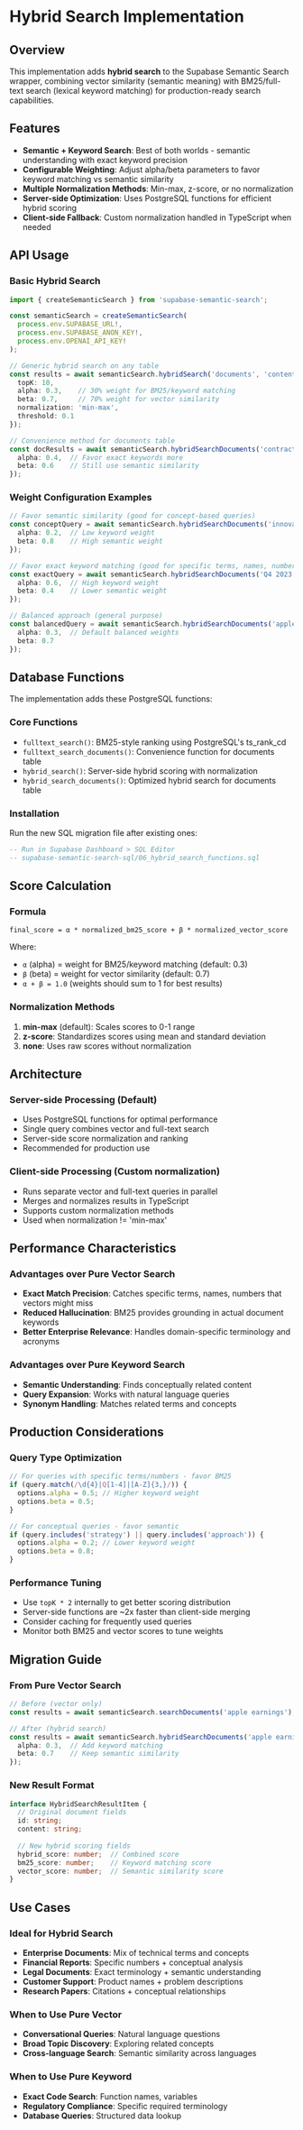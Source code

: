 # Hybrid Search Implementation

## Overview
This implementation adds **hybrid search** to the Supabase Semantic Search wrapper, combining vector similarity (semantic meaning) with BM25/full-text search (lexical keyword matching) for production-ready search capabilities.

## Features
- **Semantic + Keyword Search**: Best of both worlds - semantic understanding with exact keyword precision
- **Configurable Weighting**: Adjust alpha/beta parameters to favor keyword matching vs semantic similarity
- **Multiple Normalization Methods**: Min-max, z-score, or no normalization
- **Server-side Optimization**: Uses PostgreSQL functions for efficient hybrid scoring
- **Client-side Fallback**: Custom normalization handled in TypeScript when needed

## API Usage

### Basic Hybrid Search

```typescript
import { createSemanticSearch } from 'supabase-semantic-search';

const semanticSearch = createSemanticSearch(
  process.env.SUPABASE_URL!,
  process.env.SUPABASE_ANON_KEY!,
  process.env.OPENAI_API_KEY!
);

// Generic hybrid search on any table
const results = await semanticSearch.hybridSearch('documents', 'content', 'apple earnings', {
  topK: 10,
  alpha: 0.3,    // 30% weight for BM25/keyword matching  
  beta: 0.7,     // 70% weight for vector similarity
  normalization: 'min-max',
  threshold: 0.1
});

// Convenience method for documents table
const docResults = await semanticSearch.hybridSearchDocuments('contract renewal', {
  alpha: 0.4,  // Favor exact keywords more
  beta: 0.6    // Still use semantic similarity
});
```

### Weight Configuration Examples

```typescript
// Favor semantic similarity (good for concept-based queries)
const conceptQuery = await semanticSearch.hybridSearchDocuments('innovation strategy', {
  alpha: 0.2,  // Low keyword weight
  beta: 0.8    // High semantic weight
});

// Favor exact keyword matching (good for specific terms, names, numbers)
const exactQuery = await semanticSearch.hybridSearchDocuments('Q4 2023 earnings', {
  alpha: 0.6,  // High keyword weight  
  beta: 0.4    // Lower semantic weight
});

// Balanced approach (general purpose)
const balancedQuery = await semanticSearch.hybridSearchDocuments('apple financial performance', {
  alpha: 0.3,  // Default balanced weights
  beta: 0.7
});
```

## Database Functions

The implementation adds these PostgreSQL functions:

### Core Functions
- `fulltext_search()`: BM25-style ranking using PostgreSQL's ts_rank_cd
- `fulltext_search_documents()`: Convenience function for documents table
- `hybrid_search()`: Server-side hybrid scoring with normalization
- `hybrid_search_documents()`: Optimized hybrid search for documents table

### Installation
Run the new SQL migration file after existing ones:
```sql
-- Run in Supabase Dashboard > SQL Editor
-- supabase-semantic-search-sql/06_hybrid_search_functions.sql
```

## Score Calculation

### Formula
```
final_score = α * normalized_bm25_score + β * normalized_vector_score
```

Where:
- `α` (alpha) = weight for BM25/keyword matching (default: 0.3)
- `β` (beta) = weight for vector similarity (default: 0.7)  
- `α + β = 1.0` (weights should sum to 1 for best results)

### Normalization Methods

1. **min-max** (default): Scales scores to 0-1 range
2. **z-score**: Standardizes scores using mean and standard deviation  
3. **none**: Uses raw scores without normalization

## Architecture

### Server-side Processing (Default)
- Uses PostgreSQL functions for optimal performance
- Single query combines vector and full-text search
- Server-side score normalization and ranking
- Recommended for production use

### Client-side Processing (Custom normalization)
- Runs separate vector and full-text queries in parallel
- Merges and normalizes results in TypeScript
- Supports custom normalization methods
- Used when normalization != 'min-max'

## Performance Characteristics

### Advantages over Pure Vector Search
- **Exact Match Precision**: Catches specific terms, names, numbers that vectors might miss
- **Reduced Hallucination**: BM25 provides grounding in actual document keywords  
- **Better Enterprise Relevance**: Handles domain-specific terminology and acronyms

### Advantages over Pure Keyword Search  
- **Semantic Understanding**: Finds conceptually related content
- **Query Expansion**: Works with natural language queries
- **Synonym Handling**: Matches related terms and concepts

## Production Considerations

### Query Type Optimization
```typescript
// For queries with specific terms/numbers - favor BM25
if (query.match(/\d{4}|Q[1-4]|[A-Z]{3,}/)) {
  options.alpha = 0.5; // Higher keyword weight
  options.beta = 0.5;
}

// For conceptual queries - favor semantic
if (query.includes('strategy') || query.includes('approach')) {
  options.alpha = 0.2; // Lower keyword weight  
  options.beta = 0.8;
}
```

### Performance Tuning
- Use `topK * 2` internally to get better scoring distribution
- Server-side functions are ~2x faster than client-side merging
- Consider caching for frequently used queries
- Monitor both BM25 and vector scores to tune weights

## Migration Guide

### From Pure Vector Search
```typescript
// Before (vector only)
const results = await semanticSearch.searchDocuments('apple earnings');

// After (hybrid search)  
const results = await semanticSearch.hybridSearchDocuments('apple earnings', {
  alpha: 0.3,  // Add keyword matching
  beta: 0.7    // Keep semantic similarity
});
```

### New Result Format
```typescript
interface HybridSearchResultItem {
  // Original document fields
  id: string;
  content: string;
  
  // New hybrid scoring fields
  hybrid_score: number;  // Combined score
  bm25_score: number;    // Keyword matching score  
  vector_score: number;  // Semantic similarity score
}
```

## Use Cases

### Ideal for Hybrid Search
- **Enterprise Documents**: Mix of technical terms and concepts
- **Financial Reports**: Specific numbers + conceptual analysis  
- **Legal Documents**: Exact terminology + semantic understanding
- **Customer Support**: Product names + problem descriptions
- **Research Papers**: Citations + conceptual relationships

### When to Use Pure Vector
- **Conversational Queries**: Natural language questions
- **Broad Topic Discovery**: Exploring related concepts
- **Cross-language Search**: Semantic similarity across languages

### When to Use Pure Keyword  
- **Exact Code Search**: Function names, variables
- **Regulatory Compliance**: Specific required terminology
- **Database Queries**: Structured data lookup